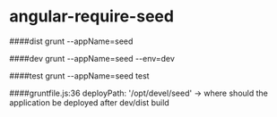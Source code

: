 angular-require-seed
====================

####dist
grunt --appName=seed 

####dev
grunt --appName=seed --env=dev

####test
grunt --appName=seed test

####gruntfile.js:36
deployPath: '/opt/devel/seed' -> where should the application be deployed after dev/dist build
